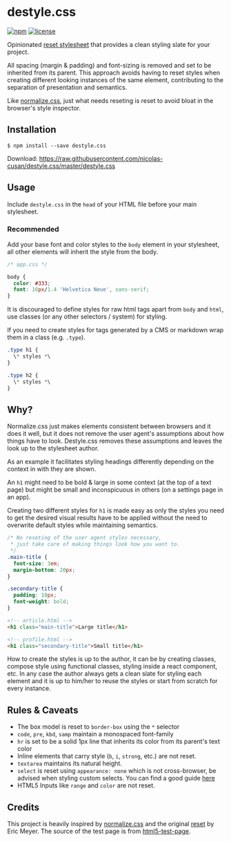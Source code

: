 # destyle.css

[![npm][npm-image]][npm-url] [![license][license-image]][license-url]

Opinionated [reset stylesheet](https://cssreset.com/what-is-a-css-reset/) that provides a clean styling slate for your project.

All spacing (margin & padding) and font-sizing is removed and set to be inherited from its parent. This approach avoids having to reset styles when creating different looking instances of the same element, contributing to the separation of presentation and semantics.

Like [normalize.css](https://github.com/necolas/normalize.css), just what needs reseting is reset to avoid bloat in the browser's style inspector.

## Installation

```shell
$ npm install --save destyle.css
```

Download: https://raw.githubusercontent.com/nicolas-cusan/destyle.css/master/destyle.css

## Usage

Include `destyle.css` in the `head` of your HTML file before your main stylesheet.

### Recommended

Add your base font and color styles to the `body` element in your stylesheet, all other elements will inherit the style from the body.

```css
/* app.css */

body {
  color: #333;
  font: 16px/1.4 'Helvetica Neue', sans-serif;
}
```

It is discouraged to define styles for raw html tags apart from `body` and `html`, use classes (or any other selectors / system) for styling.

If you need to create styles for tags generated by a CMS or markdown wrap them in a class (e.g. `.type`).

```css
.type h1 {
  \* styles *\
}

.type h2 {
  \* styles *\
}
```

## Why?

Normalize.css just makes elements consistent between browsers and it does it well, but it does not remove the user agent's assumptions about how things have to look. Destyle.css removes these assumptions and leaves the look up to the stylesheet author.

As an example it facilitates styling headings differently depending on the context in with they are shown.

An `h1` might need to be bold & large in some context (at the top of a text page) but might be small and inconspicuous in others (on a settings page in an app).

Creating two different styles for `h1` is made easy as only the styles you need to get the desired visual results have to be applied without the need to overwrite default styles while maintaining semantics.

```css
/* No reseting of the user agent styles necessary,
 * just take care of making things look how you want to.
 */
.main-title {
  font-size: 3em;
  margin-bottom: 20px;
}

.secondary-title {
  padding: 10px;
  font-weight: bold;
}
```

```html
<!-- article.html -->
<h1 class="main-title">Large title</h1>

<!-- profile.html -->
<h1 class="secondary-title">Small title</h1>
```

How to create the styles is up to the author, it can be by creating classes, compose style using functional classes, styling inside a react component, etc. In any case the author always gets a clean slate for styling each element and it is up to him/her to reuse the styles or start from scratch for every instance.

## Rules & Caveats

- The box model is reset to `border-box` using the `*` selector
- `code`, `pre`, `kbd`, `samp` maintain a monospaced font-family
- `hr` is set to be a solid 1px line that inherits its color from its parent's text color
- Inline elements that carry style (`b`, `i`, `strong`, etc.) are not reset.
- `textarea` maintains its natural height.
- `select` is reset using `appearance: none` which is not cross-browser, be advised when styling custom selects. You can find a good guide [here](https://www.filamentgroup.com/lab/select-css.html)
- HTML5 Inputs like `range` and `color` are not reset.

## Credits

This project is heavily inspired by [normalize.css](https://github.com/necolas/normalize.css) and the original [reset](https://meyerweb.com/eric/tools/css/reset/) by Eric Meyer. The source of the test page is from [html5-test-page](https://github.com/cbracco/html5-test-page/pulls).

[license-image]: https://img.shields.io/npm/l/destyle.css.svg?style=flat-square
[license-url]: LICENSE
[npm-image]: https://img.shields.io/npm/v/destyle.css.svg?style=flat-square
[npm-url]: https://www.npmjs.com/package/destyle.css
